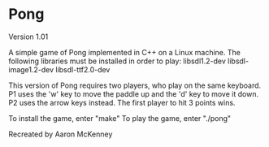 Pong
====

Version 1.01

A simple game of Pong implemented in C++ on a Linux machine.
The following libraries must be installed in order to play:
libsdl1.2-dev libsdl-image1.2-dev libsdl-ttf2.0-dev

This version of Pong requires two players, who play on the same keyboard.
P1 uses the 'w' key to move the paddle up and the 'd' key to move it down.
P2 uses the arrow keys instead.
The first player to hit 3 points wins.

To install the game, enter "make"
To play the game, enter "./pong"

Recreated by Aaron McKenney
